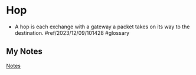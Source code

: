 # Hop
- A hop is each exchange with a gateway a packet takes on its way to the destination. #ref/2023/12/09/101428 #glossary 
## My Notes
[Notes](mynotes/hop-notes.md)
